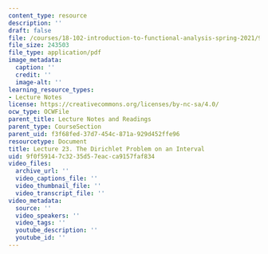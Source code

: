 ```yaml
---
content_type: resource
description: ''
draft: false
file: /courses/18-102-introduction-to-functional-analysis-spring-2021/9f0f59147c3235d57eacca9157faf834_MIT18_102s21_lec23.pdf
file_size: 243503
file_type: application/pdf
image_metadata:
  caption: ''
  credit: ''
  image-alt: ''
learning_resource_types:
- Lecture Notes
license: https://creativecommons.org/licenses/by-nc-sa/4.0/
ocw_type: OCWFile
parent_title: Lecture Notes and Readings
parent_type: CourseSection
parent_uid: f3f68fed-37d7-454c-871a-929d452ffe96
resourcetype: Document
title: Lecture 23. The Dirichlet Problem on an Interval
uid: 9f0f5914-7c32-35d5-7eac-ca9157faf834
video_files:
  archive_url: ''
  video_captions_file: ''
  video_thumbnail_file: ''
  video_transcript_file: ''
video_metadata:
  source: ''
  video_speakers: ''
  video_tags: ''
  youtube_description: ''
  youtube_id: ''
---
```

